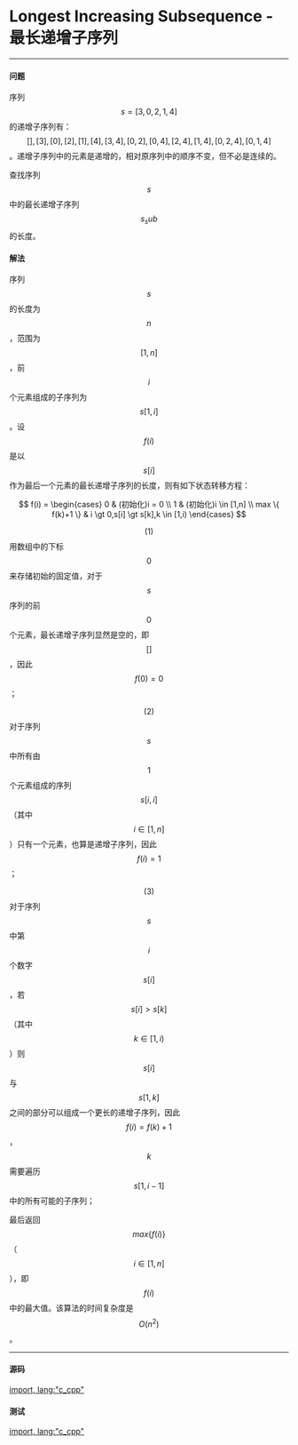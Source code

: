 # Longest Increasing Subsequence - 最长递增子序列

--------

#### 问题

序列$$ s = [3,0,2,1,4] $$的递增子序列有：$$ [], [3], [0], [2], [1], [4], [3,4], [0,2], [0,4], [2,4], [1,4], [0,2,4], [0,1,4] $$。递增子序列中的元素是递增的，相对原序列中的顺序不变，但不必是连续的。

查找序列$$ s $$中的最长递增子序列$$ s_sub $$的长度。

#### 解法

序列$$ s $$的长度为$$ n $$，范围为$$ [1,n] $$，前$$ i $$个元素组成的子序列为$$ s[1,i] $$。设$$ f(i) $$是以$$ s[i] $$作为最后一个元素的最长递增子序列的长度，则有如下状态转移方程：

$$
f(i) =
\begin{cases}
0 & (初始化)i = 0 \\
1 & (初始化)i \in [1,n] \\
max \{ f(k)+1 \} & i \gt 0,s[i] \gt s[k],k \in [1,i)
\end{cases}
$$

$$ (1) $$ 用数组中的下标$$ 0 $$来存储初始的固定值，对于$$ s $$序列的前$$ 0 $$个元素，最长递增子序列显然是空的，即$$ [] $$，因此$$ f(0) = 0 $$；

$$ (2) $$ 对于序列$$ s $$中所有由$$ 1 $$个元素组成的序列$$ s[i,i] $$（其中$$ i \in [1,n] $$）只有一个元素，也算是递增子序列，因此$$ f(i) = 1 $$；

$$ (3) $$ 对于序列$$ s $$中第$$ i $$个数字$$ s[i] $$，若$$ s[i] \gt s[k] $$（其中$$ k \in [1,i) $$）则$$ s[i] $$与$$ s[1,k] $$之间的部分可以组成一个更长的递增子序列，因此$$ f(i) = f(k)+1 $$，$$ k $$需要遍历$$ s[1,i-1] $$中的所有可能的子序列；

最后返回$$ max⁡\{f(i)\} $$（$$ i \in [1,n] $$），即$$ f(i) $$中的最大值。该算法的时间复杂度是$$ O(n^2) $$。

--------

#### 源码

[import, lang:"c_cpp"](../../../../src/DynamicProgramming/LinearDP/LongestIncreasingSubsequence.h)

#### 测试

[import, lang:"c_cpp"](../../../../src/DynamicProgramming/LinearDP/LongestIncreasingSubsequence.cpp)

